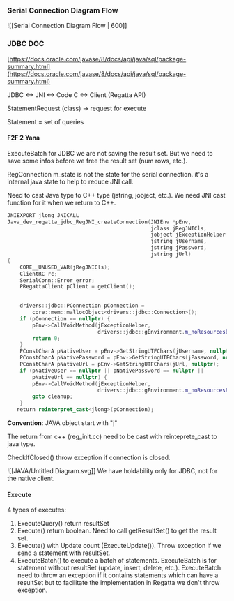 ### Serial Connection Diagram Flow
![[Serial Connection Diagram Flow | 600]]

### JDBC DOC
[https://docs.oracle.com/javase/8/docs/api/java/sql/package-summary.html](https://docs.oracle.com/javase/8/docs/api/java/sql/package-summary.html)


JDBC <-> JNI <-> Code C <-> Client (Regatta API)

StatementRequest (class) -> request for execute

Statement = set of queries

#### F2F 2 Yana

ExecuteBatch for JDBC we are not saving the result set.
But we need to save some infos before we free the result set (num rows, etc.).

RegConnection m_state is not the state for the serial connection. it's a internal java state to help to reduce JNI call.

Need to cast Java type to C++ type (jstring, jobject, etc.). We need JNI cast function for it when we return to C++.
```cpp
JNIEXPORT jlong JNICALL
Java_dev_regatta_jdbc_RegJNI_createConnection(JNIEnv *pEnv,
                                              jclass jRegJNICls,
                                              jobject jExceptionHelper,
                                              jstring jUsername,
                                              jstring jPassword,
                                              jstring jUrl)
{
    CORE__UNUSED_VAR(jRegJNICls);
    ClientRC rc;
    SerialConn::Error error;
    PRegattaClient pClient = getClient();

  
    drivers::jdbc::PConnection pConnection =
        core::mem::mallocObject<drivers::jdbc::Connection>();
    if (pConnection == nullptr) {
        pEnv->CallVoidMethod(jExceptionHelper,
                             drivers::jdbc::gEnvironment.m_noResourcesErr);
        return 0;
    }
    PConstCharA pNativeUser = pEnv->GetStringUTFChars(jUsername, nullptr);
    PConstCharA pNativePassword = pEnv->GetStringUTFChars(jPassword, nullptr);
    PConstCharA pNativeUrl = pEnv->GetStringUTFChars(jUrl, nullptr);
    if (pNativeUser == nullptr || pNativePassword == nullptr ||
        pNativeUrl == nullptr) {
        pEnv->CallVoidMethod(jExceptionHelper,
                             drivers::jdbc::gEnvironment.m_noResourcesErr);
        goto cleanup;
    }
   return reinterpret_cast<jlong>(pConnection);
```

**Convention**: JAVA object start with "j"

The return from c++ (reg_init.cc) need to be cast with reinteprete_cast to java type.

CheckIfClosed() throw exception if connection is closed.

![[JAVA/Untitled Diagram.svg]]
We have holdability only for JDBC, not for the native client.

#### Execute
4 types of executes:
1. ExecuteQuery() return resultSet
2. Execute() return boolean. Need to call getResultSet() to get the result set.
3. Execute() with Update count (ExecuteUpdate()). Throw exception if we send a statement with resultSet.
4. ExecuteBatch() to execute a batch of statements. ExecuteBatch is for statement without resultSet (update, insert, delete, etc.). ExecuteBatch need to throw an exception if it contains statements which can have a resultSet but to facilitate the implementation in Regatta we don't throw exception. 
